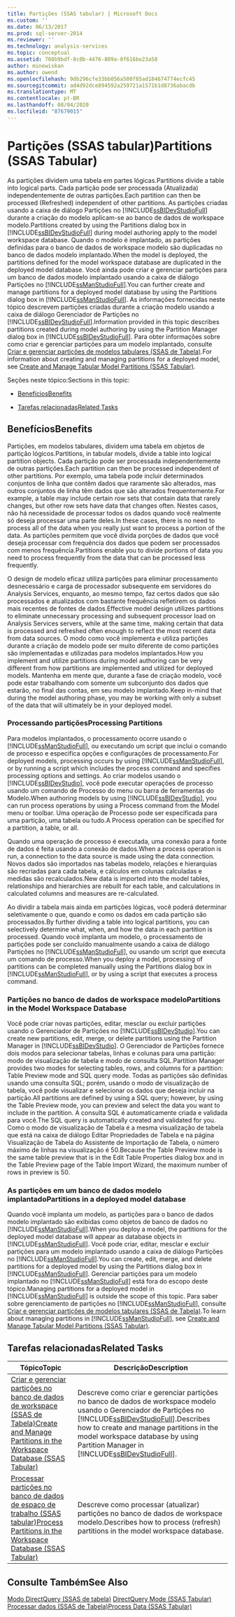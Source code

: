 ```yaml
---
title: Partições (SSAS tabular) | Microsoft Docs
ms.custom: ''
ms.date: 06/13/2017
ms.prod: sql-server-2014
ms.reviewer: ''
ms.technology: analysis-services
ms.topic: conceptual
ms.assetid: 708b9bdf-8c0b-4476-809a-8f616be23a58
author: minewiskan
ms.author: owend
ms.openlocfilehash: 9db296cfe33bb056a500f85ad184674774ecfc45
ms.sourcegitcommit: ad4d92dce894592a259721a1571b1d8736abacdb
ms.translationtype: MT
ms.contentlocale: pt-BR
ms.lasthandoff: 08/04/2020
ms.locfileid: "87679015"
---
```

# <a name="partitions-ssas-tabular"></a><span data-ttu-id="5afcb-102">Partições (SSAS tabular)</span><span class="sxs-lookup"><span data-stu-id="5afcb-102">Partitions (SSAS Tabular)</span></span>
  <span data-ttu-id="5afcb-103">As partições dividem uma tabela em partes lógicas.</span><span class="sxs-lookup"><span data-stu-id="5afcb-103">Partitions divide a table into logical parts.</span></span> <span data-ttu-id="5afcb-104">Cada partição pode ser processada (Atualizada) independentemente de outras partições.</span><span class="sxs-lookup"><span data-stu-id="5afcb-104">Each partition can then be processed (Refreshed) independent of other partitions.</span></span> <span data-ttu-id="5afcb-105">As partições criadas usando a caixa de diálogo Partições no [!INCLUDE[ssBIDevStudioFull](../../includes/ssbidevstudiofull-md.md)] durante a criação do modelo aplicam-se ao banco de dados de workspace modelo.</span><span class="sxs-lookup"><span data-stu-id="5afcb-105">Partitions created by using the Partitions dialog box in [!INCLUDE[ssBIDevStudioFull](../../includes/ssbidevstudiofull-md.md)] during model authoring apply to the model workspace database.</span></span> <span data-ttu-id="5afcb-106">Quando o modelo é implantado, as partições definidas para o banco de dados de workspace modelo são duplicadas no banco de dados modelo implantado.</span><span class="sxs-lookup"><span data-stu-id="5afcb-106">When the model is deployed, the partitions defined for the model workspace database are duplicated in the deployed model database.</span></span> <span data-ttu-id="5afcb-107">Você ainda pode criar e gerenciar partições para um banco de dados modelo implantado usando a caixa de diálogo Partições no [!INCLUDE[ssManStudioFull](../../includes/ssmanstudiofull-md.md)].</span><span class="sxs-lookup"><span data-stu-id="5afcb-107">You can further create and manage partitions for a deployed model database by using the Partitions dialog box in [!INCLUDE[ssManStudioFull](../../includes/ssmanstudiofull-md.md)].</span></span>  <span data-ttu-id="5afcb-108">As informações fornecidas neste tópico descrevem partições criadas durante a criação modelo usando a caixa de diálogo Gerenciador de Partições no [!INCLUDE[ssBIDevStudioFull](../../includes/ssbidevstudiofull-md.md)].</span><span class="sxs-lookup"><span data-stu-id="5afcb-108">Information provided in this topic describes partitions created during model authoring by using the Partition Manager dialog box in [!INCLUDE[ssBIDevStudioFull](../../includes/ssbidevstudiofull-md.md)].</span></span> <span data-ttu-id="5afcb-109">Para obter informações sobre como criar e gerenciar partições para um modelo implantado, consulte [Criar e gerenciar partições de modelos tabulares &#40;SSAS de Tabela&#41;](create-and-manage-tabular-model-partitions-ssas-tabular.md).</span><span class="sxs-lookup"><span data-stu-id="5afcb-109">For information about creating and managing partitions for a deployed model, see [Create and Manage Tabular Model Partitions &#40;SSAS Tabular&#41;](create-and-manage-tabular-model-partitions-ssas-tabular.md).</span></span>  
  
 <span data-ttu-id="5afcb-110">Seções neste tópico:</span><span class="sxs-lookup"><span data-stu-id="5afcb-110">Sections in this topic:</span></span>  
  
-   [<span data-ttu-id="5afcb-111">Benefícios</span><span class="sxs-lookup"><span data-stu-id="5afcb-111">Benefits</span></span>](#bkmk_benefits)  
  
-   [<span data-ttu-id="5afcb-112">Tarefas relacionadas</span><span class="sxs-lookup"><span data-stu-id="5afcb-112">Related Tasks</span></span>](#bkmk_related_tasks)  
  
##  <a name="benefits"></a><a name="bkmk_benefits"></a> <span data-ttu-id="5afcb-113">Benefícios</span><span class="sxs-lookup"><span data-stu-id="5afcb-113">Benefits</span></span>  
 <span data-ttu-id="5afcb-114">Partições, em modelos tabulares, dividem uma tabela em objetos de partição lógicos.</span><span class="sxs-lookup"><span data-stu-id="5afcb-114">Partitions, in tabular models, divide a table into logical partition objects.</span></span> <span data-ttu-id="5afcb-115">Cada partição pode ser processada independentemente de outras partições.</span><span class="sxs-lookup"><span data-stu-id="5afcb-115">Each partition can then be processed independent of other partitions.</span></span> <span data-ttu-id="5afcb-116">Por exemplo, uma tabela pode incluir determinados conjuntos de linha que contêm dados que raramente são alterados, mas outros conjuntos de linha têm dados que são alterados frequentemente.</span><span class="sxs-lookup"><span data-stu-id="5afcb-116">For example, a table may include certain row sets that contain data that rarely changes, but other row sets have data that changes often.</span></span> <span data-ttu-id="5afcb-117">Nestes casos, não há necessidade de processar todos os dados quando você realmente só deseja processar uma parte deles.</span><span class="sxs-lookup"><span data-stu-id="5afcb-117">In these cases, there is no need to process all of the data when you really just want to process a portion of the data.</span></span> <span data-ttu-id="5afcb-118">As partições permitem que você divida porções de dados que você deseja processar com frequência dos dados que podem ser processados com menos frequência.</span><span class="sxs-lookup"><span data-stu-id="5afcb-118">Partitions enable you to divide portions of data you need to process frequently from the data that can be processed less frequently.</span></span>  
  
 <span data-ttu-id="5afcb-119">O design de modelo eficaz utiliza partições para eliminar processamento desnecessário e carga de processador subsequente em servidores do Analysis Services, enquanto, ao mesmo tempo, faz certos dados que são processados e atualizados com bastante frequência refletirem os dados mais recentes de fontes de dados.</span><span class="sxs-lookup"><span data-stu-id="5afcb-119">Effective model design utilizes partitions to eliminate unnecessary processing and subsequent processor load on Analysis Services servers, while at the same time, making certain that data is processed and refreshed often enough to reflect the most recent data from data sources.</span></span> <span data-ttu-id="5afcb-120">O modo como você implementa e utiliza partições durante a criação de modelo pode ser muito diferente de como partições são implementadas e utilizadas para modelos implantados.</span><span class="sxs-lookup"><span data-stu-id="5afcb-120">How you implement and utilize partitions during model authoring can be very different from how partitions are implemented and utilized for deployed models.</span></span> <span data-ttu-id="5afcb-121">Mantenha em mente que, durante a fase de criação modelo, você pode estar trabalhando com somente um subconjunto dos dados que estarão, no final das contas, em seu modelo implantado.</span><span class="sxs-lookup"><span data-stu-id="5afcb-121">Keep in-mind that during the model authoring phase, you may be working with only a subset of the data that will ultimately be in your deployed model.</span></span>  
  
### <a name="processing-partitions"></a><span data-ttu-id="5afcb-122">Processando partições</span><span class="sxs-lookup"><span data-stu-id="5afcb-122">Processing Partitions</span></span>  
 <span data-ttu-id="5afcb-123">Para modelos implantados, o processamento ocorre usando o [!INCLUDE[ssManStudioFull](../../includes/ssmanstudiofull-md.md)], ou executando um script que inclui o comando de processo e especifica opções e configurações de processamento.</span><span class="sxs-lookup"><span data-stu-id="5afcb-123">For deployed models, processing occurs by using [!INCLUDE[ssManStudioFull](../../includes/ssmanstudiofull-md.md)], or by running a script which includes the process command and specifies processing options and settings.</span></span> <span data-ttu-id="5afcb-124">Ao criar modelos usando o [!INCLUDE[ssBIDevStudio](../../includes/ssbidevstudio-md.md)], você pode executar operações de processo usando um comando de Processo do menu ou barra de ferramentas do Modelo.</span><span class="sxs-lookup"><span data-stu-id="5afcb-124">When authoring models by using [!INCLUDE[ssBIDevStudio](../../includes/ssbidevstudio-md.md)], you can run process operations by using a Process command from the Model menu or toolbar.</span></span> <span data-ttu-id="5afcb-125">Uma operação de Processo pode ser especificada para uma partição, uma tabela ou tudo.</span><span class="sxs-lookup"><span data-stu-id="5afcb-125">A Process operation can be specified for a partition, a table, or all.</span></span>  
  
 <span data-ttu-id="5afcb-126">Quando uma operação de processo é executada, uma conexão para a fonte de dados é feita usando a conexão de dados.</span><span class="sxs-lookup"><span data-stu-id="5afcb-126">When a process operation is run, a connection to the data source is made using the data connection.</span></span> <span data-ttu-id="5afcb-127">Novos dados são importados nas tabelas modelo, relações e hierarquias são recriadas para cada tabela, e cálculos em colunas calculadas e medidas são recalculados.</span><span class="sxs-lookup"><span data-stu-id="5afcb-127">New data is imported into the model tables, relationships and hierarchies are rebuilt for each table, and calculations in calculated columns and measures are re-calculated.</span></span>  
  
 <span data-ttu-id="5afcb-128">Ao dividir a tabela mais ainda em partições lógicas, você poderá determinar seletivamente o que, quando e como os dados em cada partição são processados.</span><span class="sxs-lookup"><span data-stu-id="5afcb-128">By further dividing a table into logical partitions, you can selectively determine what, when, and how the data in each partition is processed.</span></span> <span data-ttu-id="5afcb-129">Quando você implanta um modelo, o processamento de partições pode ser concluído manualmente usando a caixa de diálogo Partições no [!INCLUDE[ssManStudioFull](../../includes/ssmanstudiofull-md.md)], ou usando um script que executa um comando de processo.</span><span class="sxs-lookup"><span data-stu-id="5afcb-129">When you deploy a model, processing of partitions can be completed manually using the Partitions dialog box in [!INCLUDE[ssManStudioFull](../../includes/ssmanstudiofull-md.md)], or by using a script that executes a process command.</span></span>  
  
### <a name="partitions-in-the-model-workspace-database"></a><span data-ttu-id="5afcb-130">Partições no banco de dados de workspace modelo</span><span class="sxs-lookup"><span data-stu-id="5afcb-130">Partitions in the Model Workspace Database</span></span>  
 <span data-ttu-id="5afcb-131">Você pode criar novas partições, editar, mesclar ou excluir partições usando o Gerenciador de Partições no [!INCLUDE[ssBIDevStudio](../../includes/ssbidevstudio-md.md)].</span><span class="sxs-lookup"><span data-stu-id="5afcb-131">You can create new partitions, edit, merge, or delete partitions using the Partition Manager in [!INCLUDE[ssBIDevStudio](../../includes/ssbidevstudio-md.md)].</span></span> <span data-ttu-id="5afcb-132">O Gerenciador de Partições fornece dois modos para selecionar tabelas, linhas e colunas para uma partição: modo de visualização de tabela e modo de consulta SQL.</span><span class="sxs-lookup"><span data-stu-id="5afcb-132">Partition Manager provides two modes for selecting tables, rows, and columns for a partition: Table Preview mode and SQL query mode.</span></span> <span data-ttu-id="5afcb-133">Todas as partições são definidas usando uma consulta SQL; porém, usando o modo de visualização de tabela, você pode visualizar e selecionar os dados que deseja incluir na partição.</span><span class="sxs-lookup"><span data-stu-id="5afcb-133">All partitions are defined by using a SQL query; however, by using the Table Preview mode, you can preview and select the data you want to include in the partition.</span></span> <span data-ttu-id="5afcb-134">A consulta SQL é automaticamente criada e validada para você.</span><span class="sxs-lookup"><span data-stu-id="5afcb-134">The SQL query is automatically created and validated for you.</span></span> <span data-ttu-id="5afcb-135">Como o modo de visualização de Tabela é a mesma visualização de tabela que está na caixa de diálogo Editar Propriedades de Tabela e na página Visualização de Tabela do Assistente de Importação de Tabela, o número máximo de linhas na visualização é 50.</span><span class="sxs-lookup"><span data-stu-id="5afcb-135">Because the Table Preview mode is the same table preview that is in the Edit Table Properties dialog box and in the Table Preview page of the Table Import Wizard, the maximum number of rows in preview is 50.</span></span>  
  
### <a name="partitions-in-a-deployed-model-database"></a><span data-ttu-id="5afcb-136">As partições em um banco de dados modelo implantado</span><span class="sxs-lookup"><span data-stu-id="5afcb-136">Partitions in a deployed model database</span></span>  
 <span data-ttu-id="5afcb-137">Quando você implanta um modelo, as partições para o banco de dados modelo implantado são exibidas como objetos de banco de dados no [!INCLUDE[ssManStudioFull](../../includes/ssmanstudiofull-md.md)].</span><span class="sxs-lookup"><span data-stu-id="5afcb-137">When you deploy a model, the partitions for the deployed model database will appear as database objects in [!INCLUDE[ssManStudioFull](../../includes/ssmanstudiofull-md.md)].</span></span> <span data-ttu-id="5afcb-138">Você pode criar, editar, mesclar e excluir partições para um modelo implantado usando a caixa de diálogo Partições no [!INCLUDE[ssManStudioFull](../../includes/ssmanstudiofull-md.md)].</span><span class="sxs-lookup"><span data-stu-id="5afcb-138">You can create, edit, merge, and delete partitions for a deployed model by using the Partitions dialog box in [!INCLUDE[ssManStudioFull](../../includes/ssmanstudiofull-md.md)].</span></span> <span data-ttu-id="5afcb-139">Gerenciar partições para um modelo implantado no [!INCLUDE[ssManStudioFull](../../includes/ssmanstudiofull-md.md)] está fora do escopo deste tópico.</span><span class="sxs-lookup"><span data-stu-id="5afcb-139">Managing partitions for a deployed model in [!INCLUDE[ssManStudioFull](../../includes/ssmanstudiofull-md.md)] is outside the scope of this topic.</span></span> <span data-ttu-id="5afcb-140">Para saber sobre gerenciamento de partições no [!INCLUDE[ssManStudioFull](../../includes/ssmanstudiofull-md.md)], consulte [Criar e gerenciar partições de modelos tabulares &#40;SSAS de Tabela&#41;](create-and-manage-tabular-model-partitions-ssas-tabular.md).</span><span class="sxs-lookup"><span data-stu-id="5afcb-140">To learn about managing partitions in [!INCLUDE[ssManStudioFull](../../includes/ssmanstudiofull-md.md)], see [Create and Manage Tabular Model Partitions &#40;SSAS Tabular&#41;](create-and-manage-tabular-model-partitions-ssas-tabular.md).</span></span>  
  
##  <a name="related-tasks"></a><a name="bkmk_related_tasks"></a> <span data-ttu-id="5afcb-141">Tarefas relacionadas</span><span class="sxs-lookup"><span data-stu-id="5afcb-141">Related Tasks</span></span>  
  
|<span data-ttu-id="5afcb-142">Tópico</span><span class="sxs-lookup"><span data-stu-id="5afcb-142">Topic</span></span>|<span data-ttu-id="5afcb-143">Descrição</span><span class="sxs-lookup"><span data-stu-id="5afcb-143">Description</span></span>|  
|-----------|-----------------|  
|[<span data-ttu-id="5afcb-144">Criar e gerenciar partições no banco de dados de workspace &#40;SSAS de Tabela&#41;</span><span class="sxs-lookup"><span data-stu-id="5afcb-144">Create and Manage Partitions in the Workspace Database &#40;SSAS Tabular&#41;</span></span>](workspace-database-ssas-tabular.md)|<span data-ttu-id="5afcb-145">Descreve como criar e gerenciar partições no banco de dados de workspace modelo usando o Gerenciador de Partições no [!INCLUDE[ssBIDevStudioFull](../../includes/ssbidevstudiofull-md.md)].</span><span class="sxs-lookup"><span data-stu-id="5afcb-145">Describes how to create and manage partitions in the model workspace database by using Partition Manager in [!INCLUDE[ssBIDevStudioFull](../../includes/ssbidevstudiofull-md.md)].</span></span>|  
|[<span data-ttu-id="5afcb-146">Processar partições no banco de dados de espaço de trabalho &#40;SSAS tabular&#41;</span><span class="sxs-lookup"><span data-stu-id="5afcb-146">Process Partitions in the Workspace Database &#40;SSAS Tabular&#41;</span></span>](process-partitions-in-the-workspace-database-ssas-tabular.md)|<span data-ttu-id="5afcb-147">Descreve como processar (atualizar) partições no banco de dados de workspace modelo.</span><span class="sxs-lookup"><span data-stu-id="5afcb-147">Describes how to process (refresh) partitions in the model workspace database.</span></span>|  
  
## <a name="see-also"></a><span data-ttu-id="5afcb-148">Consulte Também</span><span class="sxs-lookup"><span data-stu-id="5afcb-148">See Also</span></span>  
 <span data-ttu-id="5afcb-149">[Modo DirectQuery &#40;SSAS de tabela&#41;](directquery-mode-ssas-tabular.md) </span><span class="sxs-lookup"><span data-stu-id="5afcb-149">[DirectQuery Mode &#40;SSAS Tabular&#41;](directquery-mode-ssas-tabular.md) </span></span>  
 [<span data-ttu-id="5afcb-150">Processar dados &#40;SSAS de Tabela&#41;</span><span class="sxs-lookup"><span data-stu-id="5afcb-150">Process Data &#40;SSAS Tabular&#41;</span></span>](../process-data-ssas-tabular.md)  
  
  
